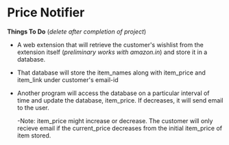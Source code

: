 # Price Notifier

**Things To Do** (*delete after completion of project*)

- A web extension that will retrieve the customer's wishlist from the extension itself (*preliminary works with amazon.in*) and store it in a database.

- That database will store the item_names along with item_price and item_link
    under customer's email-id

- Another program  will access the database on a particular interval of time and update the database, item_price. If decreases, it will send email to the user.
  
  -Note: item_price might increase or decrease. The customer will only recieve email if the current_price decreases from the initial item_price of item stored.
          
